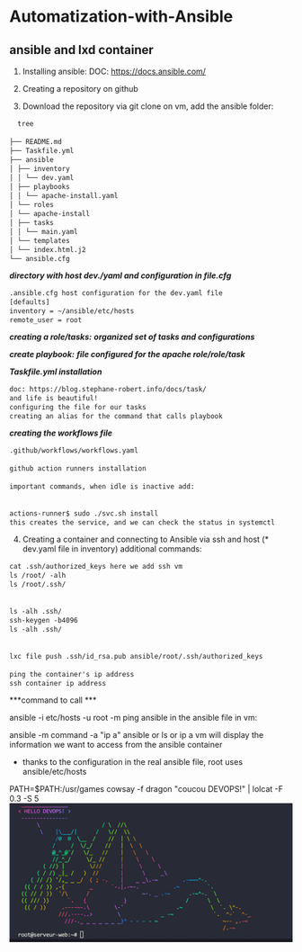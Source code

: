 # Automatization-with-Ansible

## ansible and lxd container

1. Installing ansible:
DOC: https://docs.ansible.com/

2. Creating a repository on github

3. Download the repository via git clone on vm, add the ansible folder:
```
  tree

├── README.md
├── Taskfile.yml
├── ansible
│ ├── inventory
│ │ └── dev.yaml
│ ├── playbooks
│ │ └── apache-install.yaml
│ └── roles
│ └── apache-install
│ ├── tasks
│ │ └── main.yaml
│ └── templates
│ └── index.html.j2
└── ansible.cfg
```


***directory with host dev./yaml and configuration in file.cfg***

```
.ansible.cfg host configuration for the dev.yaml file
[defaults]
inventory = ~/ansible/etc/hosts
remote_user = root
```

***creating a role/tasks:***
***organized set of tasks and configurations***

***create playbook:***
***file configured for the apache role/role/task***

***Taskfile.yml installation***

```
doc: https://blog.stephane-robert.info/docs/task/
and life is beautiful!
configuring the file for our tasks
creating an alias for the command that calls playbook
```

***creating the workflows file***

```
.github/workflows/workflows.yaml

github action runners installation

important commands, when idle is inactive add:


actions-runner$ sudo ./svc.sh install
this creates the service, and we can check the status in systemctl
```





4. Creating a container and connecting to Ansible via ssh and host (* dev.yaml file in inventory)
  additional commands:
```
cat .ssh/authorized_keys here we add ssh vm
ls /root/ -alh
ls /root/.ssh/


ls -alh .ssh/
ssh-keygen -b4096
ls -alh .ssh/


lxc file push .ssh/id_rsa.pub ansible/root/.ssh/authorized_keys

ping the container's ip address
ssh container ip address
```

***command to call ***

ansible -i etc/hosts -u root -m ping ansible
in the ansible file in vm:


ansible -m command -a "ip a" ansible or ls or ip a vm will display the information we want to access from the ansible container
- thanks to the configuration in the real ansible file, root uses ansible/etc/hosts


PATH=$PATH:/usr/games
cowsay -f dragon "coucou DEVOPS!" | lolcat -F 0.3 -S 5
![cowsay](ansible/src/dragon.jpg)
